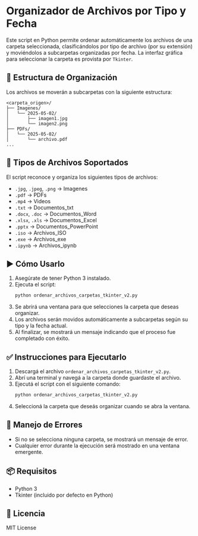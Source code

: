 # Organizador de Archivos por Tipo y Fecha

Este script en Python permite ordenar automáticamente los archivos de una carpeta seleccionada, clasificándolos por tipo de archivo (por su extensión) y moviéndolos a subcarpetas organizadas por fecha. La interfaz gráfica para seleccionar la carpeta es provista por `Tkinter`.

## 📁 Estructura de Organización

Los archivos se moverán a subcarpetas con la siguiente estructura:

```
<carpeta_origen>/
├── Imagenes/
│   └── 2025-05-02/
│       ├── imagen1.jpg
│       └── imagen2.png
├── PDFs/
│   └── 2025-05-02/
│       └── archivo.pdf
...
```

## 🧰 Tipos de Archivos Soportados

El script reconoce y organiza los siguientes tipos de archivos:

- `.jpg`, `.jpeg`, `.png` → Imagenes
- `.pdf` → PDFs
- `.mp4` → Videos
- `.txt` → Documentos_txt
- `.docx`, `.doc` → Documentos_Word
- `.xlsx`, `.xls` → Documentos_Excel
- `.pptx` → Documentos_PowerPoint
- `.iso` → Archivos_ISO
- `.exe` → Archivos_exe
- `.ipynb` → Archivos_ipynb

## ▶️ Cómo Usarlo

1. Asegúrate de tener Python 3 instalado.
2. Ejecuta el script:
   ```bash
   python ordenar_archivos_carpetas_tkinter_v2.py
   ```
3. Se abrirá una ventana para que selecciones la carpeta que deseas organizar.
4. Los archivos serán movidos automáticamente a subcarpetas según su tipo y la fecha actual.
5. Al finalizar, se mostrará un mensaje indicando que el proceso fue completado con éxito.

## ✅ Instrucciones para Ejecutarlo

1. Descargá el archivo `ordenar_archivos_carpetas_tkinter_v2.py`.
2. Abrí una terminal y navegá a la carpeta donde guardaste el archivo.
3. Ejecutá el script con el siguiente comando:
   ```bash
   python ordenar_archivos_carpetas_tkinter_v2.py
   ```
4. Seleccioná la carpeta que deseás organizar cuando se abra la ventana.

## 🛑 Manejo de Errores

- Si no se selecciona ninguna carpeta, se mostrará un mensaje de error.
- Cualquier error durante la ejecución será mostrado en una ventana emergente.

## 📦 Requisitos

- Python 3
- Tkinter (incluido por defecto en Python)

## 📄 Licencia

MIT License
